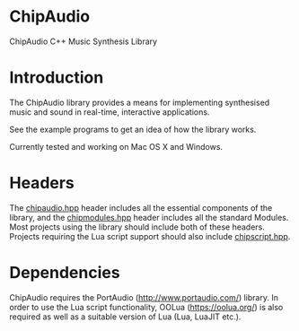 # ChipAudio

ChipAudio C++ Music Synthesis Library

# Introduction

The ChipAudio library provides a means for implementing synthesised music and sound in real-time, interactive applications.

See the example programs to get an idea of how the library works.

Currently tested and working on Mac OS X and Windows.

# Headers

The [chipaudio.hpp](include/chipaudio.hpp) header includes all the essential components of the library, and the 
[chipmodules.hpp](include/chipmodules.hpp) header includes all the standard Modules. 
Most projects using the library should include both of these headers. Projects requiring the Lua script support should also include 
[chipscript.hpp](include/chipscript.hpp).

# Dependencies

ChipAudio requires the PortAudio (http://www.portaudio.com/) library. In order to use the Lua script functionality, OOLua (https://oolua.org/) is
also required as well as a suitable version of Lua (Lua, LuaJIT etc.).


